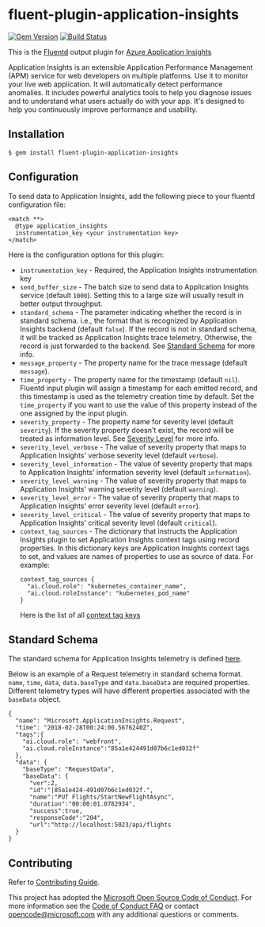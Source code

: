 # fluent-plugin-application-insights

[![Gem Version](https://badge.fury.io/rb/fluent-plugin-application-insights.svg)](https://badge.fury.io/rb/fluent-plugin-application-insights)
[![Build Status](https://travis-ci.com/Microsoft/fluent-plugin-application-insights.svg?token=dmd7Dt3MYHNnSmMMkmx2&branch=master)](https://travis-ci.com/Microsoft/fluent-plugin-application-insights)

This is the [Fluentd](https://fluentd.org/) output plugin for [Azure Application Insights](https://docs.microsoft.com/azure/application-insights/)

Application Insights is an extensible Application Performance Management (APM) service for web developers on multiple platforms.
Use it to monitor your live web application. It will automatically detect performance anomalies. It includes powerful analytics
tools to help you diagnose issues and to understand what users actually do with your app.
It's designed to help you continuously improve performance and usability.

## Installation

```
$ gem install fluent-plugin-application-insights
```

## Configuration

To send data to Application Insights, add the following piece to your fluentd configuration file:

```
<match **>
  @type application_insights
  instrumentation_key <your instrumentation key>
</match>
```

Here is the configuration options for this plugin:

* `instrumentation_key` - Required, the Application Insights instrumentation key
* `send_buffer_size` - The batch size to send data to Application Insights service (default `1000`). Setting this to a large size will usually result in better output throughput.
* `standard_schema` - The parameter indicating whether the record is in standard schema. i.e., the format that is recognized by Application Insights backend (default `false`).
If the record is not in standard schema, it will be tracked as Application Insights trace telemetry. Otherwise, the record is just forwarded to the backend. See [Standard Schema](#standard-schema) for more info.
* `message_property` - The property name for the trace message (default `message`).
* `time_property` - The property name for the timestamp (default `nil`). Fluentd input plugin will assign a timestamp for each emitted record, and this timestamp is used as the telemetry creation time by default. Set the `time_property` if you want to use the value of this property instead of the one assigned by the input plugin.
* `severity_property` - The property name for severity level (default `severity`). If the severity property doesn't exist, the record will be treated as information level. See [Severity Level](https://docs.microsoft.com/azure/application-insights/application-insights-data-model-trace-telemetry#severity-level) for more info.
* `severity_level_verbose` - The value of severity property that maps to Application Insights' verbose severity level (default `verbose`).
* `severity_level_information` - The value of severity property that maps to Application Insights' information severity level (default `information`).
* `severity_level_warning` - The value of severity property that maps to Application Insights' warning severity level (default `warning`).
* `severity_level_error` - The value of severity property that maps to Application Insights' error severity level (default `error`).
* `severity_level_critical` - The value of severity property that maps to Application Insights' critical severity level (default `critical`).
* `context_tag_sources` - The dictionary that instructs the Application Insights plugin to set Application Insights context tags using record properties. In this dictionary keys are Application Insights context tags to set, and values are names of properties to use as source of data. For example:
    ```
    context_tag_sources {
      "ai.cloud.role": "kubernetes_container_name",
      "ai.cloud.roleInstance": "kubernetes_pod_name"
    }
    ```
    Here is the list of all [context tag keys](https://github.com/Microsoft/ApplicationInsights-dotnet/blob/develop/Schema/PublicSchema/ContextTagKeys.bond)

## Standard Schema

The standard schema for Application Insights telemetry is defined [here](https://github.com/Microsoft/ApplicationInsights-Home/tree/master/EndpointSpecs/Schemas/Bond).

Below is an example of a Request telemetry in standard schema format. `name`, `time`, `data`, `data.baseType` and `data.baseData` are required properties. Different telemetry types will have different properties associated with the `baseData` object.

```
{
  "name": "Microsoft.ApplicationInsights.Request",
  "time": "2018-02-28T00:24:00.5676240Z",
  "tags":{
    "ai.cloud.role": "webfront",
    "ai.cloud.roleInstance":"85a1e424491d07b6c1ed032f"
  },
  "data": {
    "baseType": "RequestData",
    "baseData": {
      "ver":2,
      "id":"|85a1e424-491d07b6c1ed032f.",
      "name":"PUT Flights/StartNewFlightAsync",
      "duration":"00:00:01.0782934",
      "success":true,
      "responseCode":"204",
      "url":"http://localhost:5023/api/flights
  }
}
```

## Contributing
Refer to [Contributing Guide](CONTRIBUTING.md).

This project has adopted the [Microsoft Open Source Code of Conduct](https://opensource.microsoft.com/codeofconduct/).
For more information see the [Code of Conduct FAQ](https://opensource.microsoft.com/codeofconduct/faq/) or
contact [opencode@microsoft.com](mailto:opencode@microsoft.com) with any additional questions or comments.
